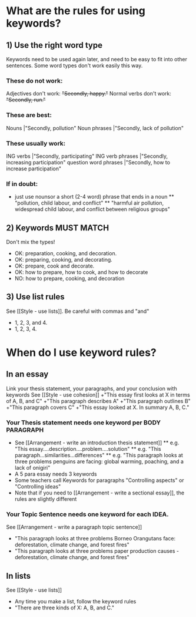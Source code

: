 # What are the rules for using keywords?
## 1) Use the right word type
Keywords need to be used again later, and need to be easy to fit into other sentences.
Some word types don't work easily this way.

### These do not work:
Adjectives don't work: ~~"Secondly, happy."~~
Normal verbs don't work: ~~"Secondly, run."~~

### These are best:
Nouns 				|"Secondly, pollution"
Noun phrases 		|"Secondly, lack of pollution"

### These usually work:
ING verbs	 			|"Secondly, participating"
ING verb phrases		|"Secondly, increasing participation"
question word phrases 	|"Secondly, how to increase participation"


### If in doubt:
* just use nounsor a short (2-4 word) phrase that ends in a noun
** "pollution, child labour, and conflict"
** "harmful air pollution, widespread child labour, and conflict between religious groups"

## 2) Keywords MUST MATCH
Don't mix the types!
* OK: preparation, cooking, and decoration.
* OK: preparing, cooking, and decorating.
* OK: prepare, cook and decorate.
* OK: how to prepare, how to cook, and how to decorate
* NO: <red>how to</red> prepare, cook<red>ing</red>, and decora<red>tion</red>

## 3) Use list rules
See [[Style - use lists]].
Be careful with commas and "and"
* 1, 2, 3<blue>, and</blue> 4.
* 1, 2, 3<red>, </red> 4.

# When do I use keyword rules?
## In an essay
Link your thesis statement, your paragraphs, and your conclusion with keywords
See [[Style - use cohesion]]
+"This essay first looks at X in terms of  A, B, and C"
+"This paragraph describes A"
+"This paragraph outlines B"
+"This paragraph covers C"
+"This essay looked at X. In summary A, B, C."



### Your Thesis statement needs one keyword per BODY PARAGRAPH
* See [[Arrangement - write an introduction thesis statement]]
** e.g. "This essay....description....problem....solution"
** e.g. "This paragraph...similarities...differences"
** e.g. "This paragraph looks at three problems penguins are facing: global warming, poaching, and a lack of onigiri"
* A 5 para essay needs 3 keywords
* Some teachers call Keywords for paragraphs "Controlling aspects" or "Controlling ideas"
* Note that if you need to [[Arrangement - write a sectional essay]], the rules are slightly different

### Your Topic Sentence needs one keyword for each IDEA.
See [[Arrangement - write a paragraph topic sentence]]
* "This paragraph looks at three problems Borneo Orangutans face: deforestation, climate change, and forest fires"
* "This paragraph looks at three problems paper production causes - deforestation, climate change, and forest fires"

## In lists
See [[Style - use lists]]
* Any time you make a list, follow the keyword rules
* "There are three kinds of X: A, B, and C."


